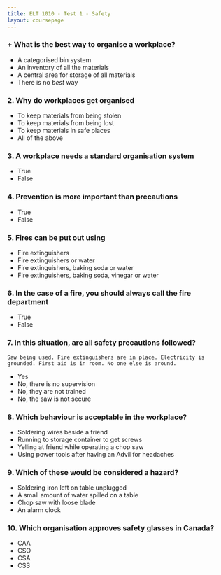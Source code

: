 ```yaml
---
title: ELT 1010 - Test 1 - Safety
layout: coursepage
---
```


### + What is the best way to organise a workplace?

+ A categorised bin system
+ An inventory of all the materials
+ A central area for storage of all materials
+ There is no *best* way

### 2. Why do workplaces get organised

+ To keep materials from being stolen
+ To keep materials from being lost
+ To keep materials in safe places
+ All of the above

### 3. A workplace **needs** a standard organisation system

+ True
+ False

### 4. Prevention is more important than precautions

+ True
+ False

### 5. Fires can be put out using

+ Fire extinguishers
+ Fire extinguishers or water
+ Fire extinguishers, baking soda or water
+ Fire extinguishers, baking soda, vinegar or water

### 6. In the case of a fire, you should always call the fire department

+ True
+ False

### 7. In this situation, are all safety precautions followed?

    Saw being used. Fire extinguishers are in place. Electricity is grounded. First aid is in room. No one else is around.
    
+ Yes
+ No, there is no supervision
+ No, they are not trained
+ No, the saw is not secure

### 8. Which behaviour is acceptable in the workplace?

+ Soldering wires beside a friend
+ Running to storage container to get screws
+ Yelling at friend while operating a chop saw
+ Using power tools after having an Advil for headaches

### 9. Which of these would be considered a hazard?

+ Soldering iron left on table unplugged
+ A small amount of water spilled on a table
+ Chop saw with loose blade
+ An alarm clock

### 10. Which organisation approves safety glasses in Canada?

+ CAA
+ CSO
+ CSA
+ CSS
